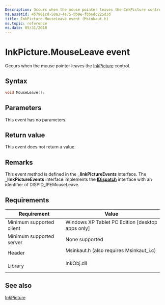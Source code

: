 ```yaml
---
Description: Occurs when the mouse pointer leaves the InkPicture control.
ms.assetid: 4b7961cd-58a3-4e75-bb9e-fbb6dc225d3d
title: InkPicture.MouseLeave event (Msinkaut.h)
ms.topic: reference
ms.date: 05/31/2018
---
```


# InkPicture.MouseLeave event

Occurs when the mouse pointer leaves the [InkPicture](inkpicture-control-reference.md) control.

## Syntax


```C++
void MouseLeave();
```



## Parameters

This event has no parameters.

## Return value

This event does not return a value.

## Remarks

This event method is defined in the **\_IInkPictureEvents** interface. The **\_IInkPictureEvents** interface implements the [**IDispatch**](/windows/win32/api/oaidl/nn-oaidl-idispatch) interface with an identifier of DISPID\_IPEMouseLeave.

## Requirements



| Requirement | Value |
|-------------------------------------|---------------------------------------------------------------------------------------------------------------------|
| Minimum supported client<br/> | Windows XP Tablet PC Edition \[desktop apps only\]<br/>                                                       |
| Minimum supported server<br/> | None supported<br/>                                                                                           |
| Header<br/>                   | <dl> <dt>Msinkaut.h (also requires Msinkaut\_i.c)</dt> </dl> |
| Library<br/>                  | <dl> <dt>InkObj.dll</dt> </dl>                               |



## See also

<dl> <dt>

[InkPicture](inkpicture-control-reference.md)
</dt> </dl>

 

